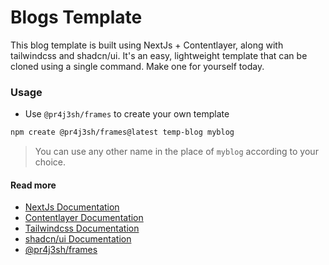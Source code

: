 # Blogs Template

This blog template is built using NextJs + Contentlayer, along with tailwindcss and shadcn/ui. It's an easy, lightweight template that can be cloned using a single command. Make one for yourself today.

### Usage

- Use `@pr4j3sh/frames` to create your own template

```bash
npm create @pr4j3sh/frames@latest temp-blog myblog
```

> You can use any other name in the place of `myblog` according to your choice.

#### Read more

- [NextJs Documentation](https://nextjs.org/)
- [Contentlayer Documentation](https://contentlayer.dev/)
- [Tailwindcss Documentation](https://tailwindcss.com/)
- [shadcn/ui Documentation](https://ui.shadcn.com/)
- [@pr4j3sh/frames](https://github.com/pr4j3sh/frames/)
